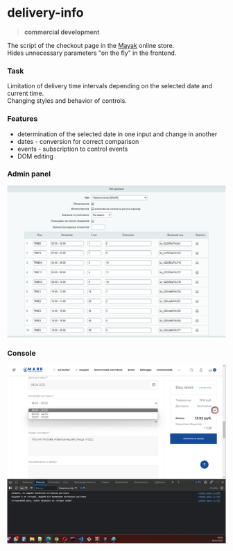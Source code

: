 # delivery-info

> **commercial development**

The script of the checkout page in the [Mayak](https://mayak.art) online store.<br>
Hides unnecessary parameters "on the fly" in the frontend.

### Task<br>
Limitation of delivery time intervals depending on the selected date and current time.<br>
Changing styles and behavior of controls.

### Features<br>
- determination of the selected date in one input and change in another
- dates - conversion for correct comparison
- events - subscription to control events
- DOM editing

### Admin panel
![Bitrix admin panel](screenshots/delivery-info-01.png)

### Console
![Edge console](screenshots/delivery-info-02.png)
